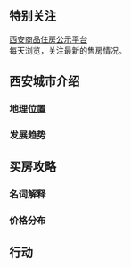 ## 特别关注
[西安商品住房公示平台](http://zfyxdj.xa.gov.cn/zfrgdjpt/xmgs.aspx?state=1)  
每天浏览，关注最新的售房情况。   

## 西安城市介绍  
### 地理位置
### 发展趋势

## 买房攻略
### 名词解释
### 价格分布

## 行动
